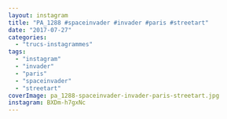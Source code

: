 ```yaml
---
layout: instagram
title: "PA_1288 #spaceinvader #invader #paris #streetart"
date: "2017-07-27"
categories: 
  - "trucs-instagrammes"
tags: 
  - "instagram"
  - "invader"
  - "paris"
  - "spaceinvader"
  - "streetart"
coverImage: pa_1288-spaceinvader-invader-paris-streetart.jpg 
instagram: BXDm-h7gxNc
---
```


